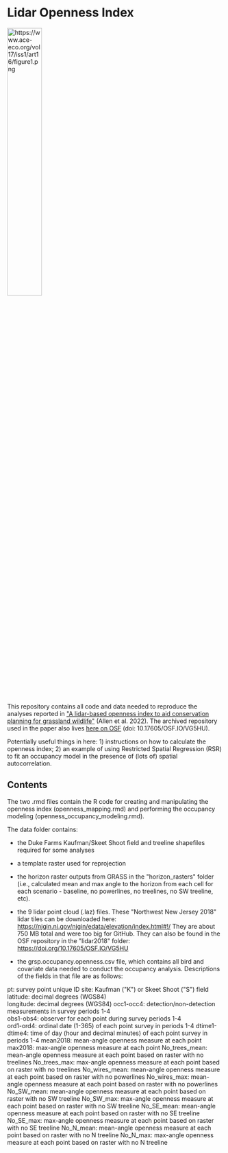 # Lidar Openness Index
<img src="https://www.ace-eco.org/vol17/iss1/art16/figure1.png" width="40%" title="https://www.ace-eco.org/vol17/iss1/art16/figure1.png">

This repository contains all code and data needed to reproduce the analyses reported in ["A lidar-based openness index to aid conservation planning for grassland wildlife"](https://doi.org/10.5751/ACE-02078-170116) (Allen et al. 2022). The archived repository used in the paper also lives [here on OSF](https://osf.io/vg5hu/) (doi: 10.17605/OSF.IO/VG5HU).

Potentially useful things in here: 1) instructions on how to calculate the openness index; 2) an example of using Restricted Spatial Regression (RSR) to fit an occupancy model in the presence of (lots of) spatial autocorrelation.

## Contents
The two .rmd files contain the R code for creating and manipulating the openness index (openness_mapping.rmd) and performing the occupancy modeling (openness_occupancy_modeling.rmd).

The data folder contains:

- the Duke Farms Kaufman/Skeet Shoot field and treeline shapefiles required for some analyses

- a template raster used for reprojection

- the horizon raster outputs from GRASS in the "horizon_rasters" folder (i.e., calculated mean and max angle to the horizon from each cell for each scenario - baseline, no powerlines, no treelines, no SW treeline, etc). 

- the 9 lidar point cloud (.laz) files. These "Northwest New Jersey 2018" lidar tiles can be downloaded here: https://njgin.nj.gov/njgin/edata/elevation/index.html#!/ They are about 750 MB total and were too big for GitHub. They can also be found in the OSF repository in the "lidar2018" folder: https://doi.org/10.17605/OSF.IO/VG5HU 

- the grsp.occupancy.openness.csv file, which contains all bird and covariate data needed to conduct the occupancy analysis. Descriptions of the fields in that file are as follows:

pt: survey point unique ID
site: Kaufman ("K") or Skeet Shoot ("S") field
latitude: decimal degrees (WGS84)	
longitude: decimal degrees (WGS84)
occ1-occ4: detection/non-detection measurements in survey periods 1-4	
obs1-obs4: observer for each point during survey periods 1-4	
ord1-ord4: ordinal date (1-365) of each point survey in periods 1-4
dtime1-dtime4: time of day (hour and decimal minutes) of each point survey in periods 1-4
mean2018: mean-angle openness measure at each point
max2018: max-angle openness measure at each point
No_trees_mean: mean-angle openness measure at each point based on raster with no treelines
No_trees_max: max-angle openness measure at each point based on raster with no treelines
No_wires_mean: mean-angle openness measure at each point based on raster with no powerlines
No_wires_max: mean-angle openness measure at each point based on raster with no powerlines
No_SW_mean: mean-angle openness measure at each point based on raster with no SW treeline
No_SW_max: max-angle openness measure at each point based on raster with no SW treeline
No_SE_mean: mean-angle openness measure at each point based on raster with no SE treeline
No_SE_max: max-angle openness measure at each point based on raster with no SE treeline
No_N_mean: mean-angle openness measure at each point based on raster with no N treeline
No_N_max: max-angle openness measure at each point based on raster with no N treeline

